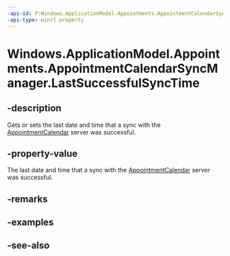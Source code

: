 ```yaml
---
-api-id: P:Windows.ApplicationModel.Appointments.AppointmentCalendarSyncManager.LastSuccessfulSyncTime
-api-type: winrt property
---
```


<!-- Property syntax
public Windows.Foundation.DateTime LastSuccessfulSyncTime { get;  set; }
-->

# Windows.ApplicationModel.Appointments.AppointmentCalendarSyncManager.LastSuccessfulSyncTime

## -description
Gets or sets the last date and time that a sync with the [AppointmentCalendar](appointmentcalendar.md) server was successful.

## -property-value
The last date and time that a sync with the [AppointmentCalendar](appointmentcalendar.md) server was successful.

## -remarks

## -examples

## -see-also
